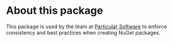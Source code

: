 # About this package

This package is used by the team at [Particular Software](https://particular.net) to enforce consistency and best practices when creating NuGet packages.